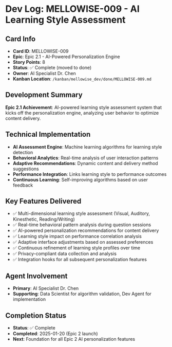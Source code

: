 # Dev Log: MELLOWISE-009 - AI Learning Style Assessment

## Card Info
- **Card ID**: MELLOWISE-009
- **Epic**: Epic 2.1 - AI-Powered Personalization Engine
- **Story Points**: 8
- **Status**: ✅ Complete (moved to done)
- **Owner**: AI Specialist Dr. Chen
- **Kanban Location**: `/kanban/mellowise_dev/done/MELLOWISE-009.md`

## Development Summary
**Epic 2.1 Achievement**: AI-powered learning style assessment system that kicks off the personalization engine, analyzing user behavior to optimize content delivery.

## Technical Implementation
- **AI Assessment Engine**: Machine learning algorithms for learning style detection
- **Behavioral Analytics**: Real-time analysis of user interaction patterns
- **Adaptive Recommendations**: Dynamic content and delivery method suggestions
- **Performance Integration**: Links learning style to performance outcomes
- **Continuous Learning**: Self-improving algorithms based on user feedback

## Key Features Delivered
- ✅ Multi-dimensional learning style assessment (Visual, Auditory, Kinesthetic, Reading/Writing)
- ✅ Real-time behavioral pattern analysis during question sessions
- ✅ AI-powered personalization recommendations for content delivery
- ✅ Learning style impact on performance correlation analysis
- ✅ Adaptive interface adjustments based on assessed preferences
- ✅ Continuous refinement of learning style profiles over time
- ✅ Privacy-compliant data collection and analysis
- ✅ Integration hooks for all subsequent personalization features

## Agent Involvement
- **Primary**: AI Specialist Dr. Chen
- **Supporting**: Data Scientist for algorithm validation, Dev Agent for implementation

## Completion Status
- **Status**: ✅ Complete
- **Completed**: 2025-01-20 (Epic 2 launch)
- **Next**: Foundation for all Epic 2 AI personalization features